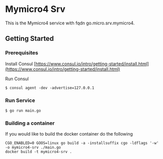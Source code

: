# Mymicro4 Srv

This is the Mymicro4 service with fqdn go.micro.srv.mymicro4.

## Getting Started

### Prerequisites

Install Consul
[https://www.consul.io/intro/getting-started/install.html](https://www.consul.io/intro/getting-started/install.html)

Run Consul
```
$ consul agent -dev -advertise=127.0.0.1
```

### Run Service

```
$ go run main.go
```

### Building a container

If you would like to build the docker container do the following
```
CGO_ENABLED=0 GOOS=linux go build -a -installsuffix cgo -ldflags '-w' -o mymicro4-srv ./main.go
docker build -t mymicro4-srv .

```